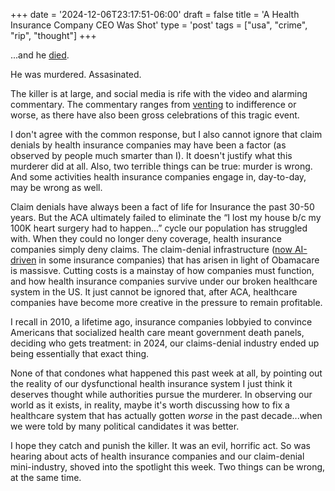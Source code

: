 +++
date = '2024-12-06T23:17:51-06:00'
draft = false
title = 'A Health Insurance Company CEO Was Shot'
type = 'post'
tags = ["usa", "crime", "rip", "thought"]
+++

...and he <a href="https://www.nytimes.com/2024/12/06/nyregion/unitedhealthcare-brian-thompson-shooting.html">died</a>. <br />

He was murdered. Assasinated.<br />

The killer is at large, and social media is rife with the video and alarming commentary.  The commentary ranges from <a href="https://www.npr.org/sections/shots-health-news/2024/12/06/nx-s1-5217736/brian-thompson-unitedhealthcare-ceo-social-media">venting</a> to indifference or worse, as there have also been gross celebrations of this tragic event. <br />

I don't agree with the common response, but I also cannot ignore that claim denials by health insurance companies may have been a factor (as observed by people much smarter than I).  It doesn't justify what this murderer did at all. Also, two terrible things can be true: murder is wrong. And some activities health insurance companies engage in, day-to-day, may be wrong as well. <br />

Claim denials have always been a fact of life for Insurance the past 30-50 years. But the ACA ultimately failed to eliminate the “I lost my house b/c my 100K heart surgery had to happen…” cycle our population has struggled with.  When they could no longer deny coverage, health insurance companies simply deny claims.  The claim-denial infrastructure (<a href="https://www.newsweek.com/hospitals-are-reporting-more-insurance-denials-ai-driving-them-1977706">now AI-driven</a> in some insurance companies) that has arisen in light of Obamacare is massisve. Cutting costs is a mainstay of how companies must function, and how health insurance companies survive under our broken healthcare system in the US. It just cannot be ignored that, after ACA, healthcare companies have become more creative in the pressure to remain profitable.<br />  

I recall in 2010, a lifetime ago, insurance companies lobbyied to convince Americans that socialized health care meant government death panels, deciding who gets treatment: in 2024, our claims-denial industry ended up being essentially that exact thing. <br />

None of that condones what happened this past week at all, by pointing out the reality of our dysfunctional health insurance system I just think it deserves thought while authorities pursue the murderer.  In observing our world as it exists, in reality, maybe it's worth discussing how to fix a healthcare system that has actually gotten <i>worse</i> in the past decade...when we were told by many political candidates it was better.<br />  

I hope they catch and punish the killer.  It was an evil, horrific act. So was hearing about acts of health insurance companies and our claim-denial mini-industry, shoved into the spotlight this week. Two things can be wrong, at the same time.<br />